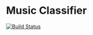 # Music Classifier


[![Build Status](https://travis-ci.org/marreA/music_classifier.svg?branch=master)](https://travis-ci.org/marreA/music_classifier)
